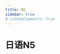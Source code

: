 ```yaml
---
title: N5
sidebar: true
# isShowComments: true
---
```


# 日语N5

<ClientOnly>
<title-pv/>
</ClientOnly>











<ClientOnly>
  <leave/>
</ClientOnly/>